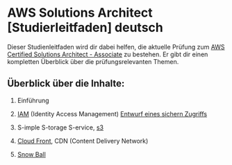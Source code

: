 # AWS Solutions Architect [Studierleitfaden] deutsch
Dieser Studienleitfaden wird dir dabei helfen, die aktuelle Prüfung zum [AWS Certified Solutions Architect - Associate](https://aws.amazon.com/de/certification/) zu bestehen. Er gibt dir einen kompletten Überblick über die prüfungsrelevanten Themen.

## Überblick über die Inhalte:

1. Einführung

2. [IAM](docs/IAM.md) (Identity Access Management) [Entwurf eines sichern Zugriffs](docs/IAMusecase.md)

3. S-imple S-torage S-ervice, 
   [s3](docs/s3.md)

4. [Cloud Front](docs/CloudFront.md), CDN (Content Delivery Network)

5. [Snow Ball](docs/SnowBall.md)
